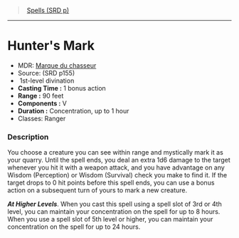 ﻿---
!SpellVO
Level: 1
Type: divination
CastingTime: 1 bonus action
Range: 90 feet
Components: V
Duration: Concentration, up to 1 hour
Classes: Ranger
Id: spells_vo.md#hunters-mark
ParentLink: spells_vo.md#spells-srd-p
Name: Hunter's Mark
ParentName: Spells (SRD p)
NameLevel: 1
AltName: '[Marque du chasseur](hd_spells_marque_du_chasseur.md)'
Source: (SRD p155)
---
> [Spells (SRD p)](srd_spells.md)

---

# Hunter's Mark

- MDR: [Marque du chasseur](hd_spells_marque_du_chasseur.md)
- Source: (SRD p155)
-  1st-level divination
- **Casting Time :** 1 bonus action
- **Range :** 90 feet
- **Components :** V
- **Duration :** Concentration, up to 1 hour
- Classes: Ranger

### Description

You choose a creature you can see within range and mystically mark it as your quarry. Until the spell ends, you deal an extra 1d6 damage to the target whenever you hit it with a weapon attack, and you have advantage on any Wisdom (Perception) or Wisdom (Survival) check you make to find it. If the target drops to 0 hit points before this spell ends, you can use a bonus action on a subsequent turn of yours to mark a new creature.

**_At Higher Levels_**. When you cast this spell using a spell slot of 3rd or 4th level, you can maintain your concentration on the spell for up to 8 hours. When you use a spell slot of 5th level or higher, you can maintain your concentration on the spell for up to 24 hours.


